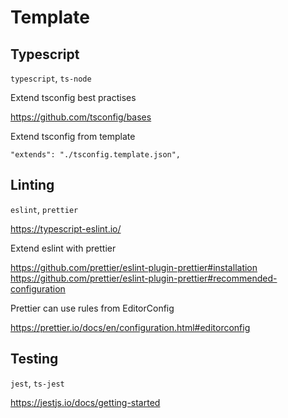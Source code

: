 # Template

## Typescript

`typescript`, `ts-node`

Extend tsconfig best practises

https://github.com/tsconfig/bases

Extend tsconfig from template

    "extends": "./tsconfig.template.json",

## Linting

`eslint`, `prettier`

https://typescript-eslint.io/

Extend eslint with prettier

https://github.com/prettier/eslint-plugin-prettier#installation
https://github.com/prettier/eslint-plugin-prettier#recommended-configuration

Prettier can use rules from EditorConfig

https://prettier.io/docs/en/configuration.html#editorconfig

## Testing

`jest`, `ts-jest`

https://jestjs.io/docs/getting-started